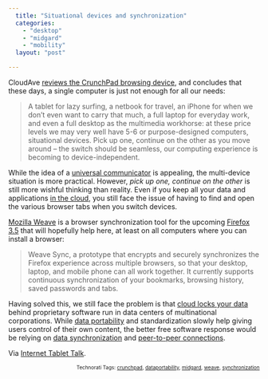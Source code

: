 ```yaml
---
  title: "Situational devices and synchronization"
  categories: 
    - "desktop"
    - "midgard"
    - "mobility"
  layout: "post"

---
```

<p>
CloudAve <a href="http://www.cloudave.com/link/the-crunchpad-is-real-a-sexy-little-situational-device">reviews the CrunchPad browsing device</a>, and concludes that these days, a single computer is just not enough for all our needs:
</p><blockquote>
A tablet for lazy surfing, a netbook for travel, an iPhone for when we don’t even want to carry that much, a full laptop for everyday work, and even a full desktop as the multimedia workhorse: at these price levels we may very well have 5-6 or purpose-designed computers, situational devices.  Pick up one, continue on the other as you move around – the switch should be seamless, our computing experience is becoming to device-independent.
</blockquote><p>
While the idea of a <a href="http://bergie.iki.fi/blog/the_universal_communicator/">universal communicator</a> is appealing, the multi-device situation is more practical. However, <em>pick </em><em>up one, continue on the other</em> is still more wishful thinking than reality. Even if you keep all your data and applications <a href="http://en.wikipedia.org/wiki/Cloud_computing">in the cloud</a>, you still face the issue of having to find and open the various browser tabs when you switch devices.
</p><p>
<a href="http://labs.mozilla.com/projects/weave/">Mozilla Weave</a> is a browser synchronization tool for the upcoming <a href="https://developer.mozilla.org/en/Firefox_3.5_for_developers">Firefox 3.5</a> that will hopefully help here, at least on all computers where you can install a browser:
</p><blockquote>
Weave Sync, a prototype that encrypts and securely synchronizes the Firefox experience across multiple browsers, so that your desktop, laptop, and mobile phone can all work together. It currently supports continuous synchronization of your bookmarks, browsing history, saved passwords and tabs.
</blockquote><p>
Having solved this, we still face the problem is that <a href="http://www.guardian.co.uk/technology/2008/sep/29/cloud.computing.richard.stallman">cloud locks your data</a> behind proprietary software run in data centers of multinational corporations. While <a href="http://dataportability.org/">data portability</a> and standardization slowly help giving users control of their own content, the better free software response would be relying on <a href="http://bergie.iki.fi/blog/midgard2_at_fscons-your_data-everywhere/">data synchronization</a> and <a href="http://telepathy.freedesktop.org/wiki/Tubes">peer-to-peer connections</a>.
</p><p>
Via <a href="http://www.internettablettalk.com/2009/04/10/a-device-for-every-situation/">Internet Tablet Talk</a>.
</p>
<!-- technorati tags start --><p style="text-align:right;font-size:10px;">Technorati Tags: <a href="http://www.technorati.com/tag/crunchpad" rel="tag">crunchpad</a>, <a href="http://www.technorati.com/tag/dataportability" rel="tag">dataportability</a>, <a href="http://www.technorati.com/tag/midgard" rel="tag">midgard</a>, <a href="http://www.technorati.com/tag/weave" rel="tag">weave</a>, <a href="http://www.technorati.com/tag/synchronization" rel="tag">synchronization</a></p><!-- technorati tags end -->